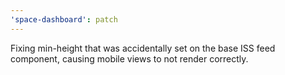 ```yaml
---
'space-dashboard': patch
---
```


Fixing min-height that was accidentally set on the base ISS feed component, causing mobile views to not render correctly.
